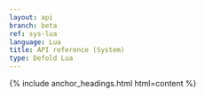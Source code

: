 ```yaml
---
layout: api
branch: beta
ref: sys-lua
language: Lua
title: API reference (System)
type: Defold Lua
---
```

{% include anchor_headings.html html=content %}